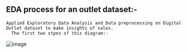 ## EDA process for an outlet dataset:-

    Applied Exploratory Data Analysis and Data preprocessing on Digital Outlet dataset to make insights of sales.
      The first two stpes of this diagram:-

![image](https://user-images.githubusercontent.com/64108381/187196512-bbf9b0ce-e426-46d2-a080-2385b695a2e0.png)

